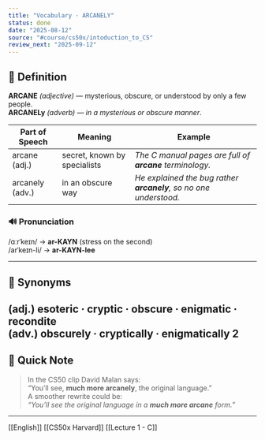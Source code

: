 ```yaml
---
title: "Vocabulary · ARCANELY"
status: done
date: "2025-08-12"
source: "#course/cs50x/intoduction_to_CS"
review_next: "2025-09-12"
---
```


## 📖 Definition  
**ARCANE** *(adjective)* — mysterious, obscure, or understood by only a few people.  
**ARCANELy** *(adverb)* — *in a mysterious or obscure manner*.  

| Part of Speech | Meaning | Example |
|----------------|---------|---------|
| arcane (adj.) | secret, known by specialists | *The C manual pages are full of **arcane** terminology.* |
| arcanely (adv.) | in an obscure way | *He explained the bug rather **arcanely**, so no one understood.* |

### 🔊 Pronunciation  
/ɑːrˈkeɪn/ → **ar-KAYN** (stress on the second)  
/arˈkeɪn-li/ → **ar-KAYN-lee**

---

## 🟰 Synonyms  
(adj.) esoteric · cryptic · obscure · enigmatic · recondite  
(adv.) obscurely · cryptically · enigmatically
2
---

## 📝 Quick Note  
> In the CS50 clip David Malan says:  
> “You’ll see, **much more arcanely**, the original language.”  
> A smoother rewrite could be:  
> *“You’ll see the original language in a **much more arcane** form.”*

---

[[English]] [[CS50x Harvard]] [[Lecture 1 - C]]